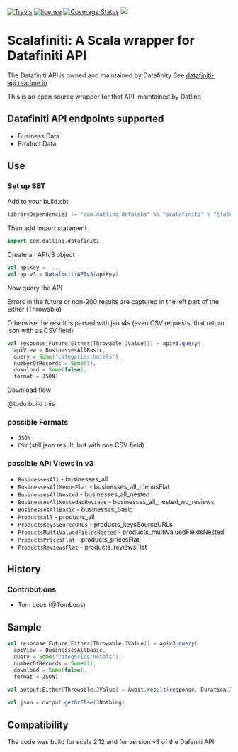 [![Travis](https://img.shields.io/travis/datlinq/scalafiniti.svg)](https://travis-ci.org/datlinq/scalafiniti) 
[![license](https://img.shields.io/github/license/mashape/apistatus.svg)](https://github.com/datlinq/scalafiniti/blob/master/LICENSE) 
[![Coverage Status](https://coveralls.io/repos/github/datlinq/scalafiniti/badge.svg?branch=master)](https://coveralls.io/github/datlinq/scalafiniti?branch=master) 
[<img src="https://img.shields.io/maven-central/v/com.datlinq/scalafiniti.svg?label=latest%20release"/>](http://search.maven.org/#search%7Cga%7C1%7Ca%3A%22scalafiniti%22) 

# Scalafiniti: A Scala wrapper for Datafiniti API
The Datafiniti API is owned and maintained by Datafinity
See [datafiniti-api.readme.io](https://datafiniti-api.readme.io/)

This is an open source wrapper for that API, maintained by Datlinq

## Datafiniti API endpoints supported
- Business Data
- Product Data

## Use


### Set up SBT

Add to your build.sbt

```scala
libraryDependencies += "com.datlinq.datalabs" %% "scalafiniti" % "{latestVersion}"
```

Then add import statement

```scala
import com.datlinq.datafiniti
```

Create an  APIv3 object

```scala
val apiKey =  ...
val apiv3 = DatafinitiAPIv3(apiKey)
```

Now query the API

Errors in the future or non-200 results are captured in the left part of the Either (Throwable)

Otherwise the result is parsed with json4s (even CSV requests, that return json with as CSV field) 

```scala
val response[Future[Either[Throwable,JValue]]] = apiv3.query(
  apiView = BusinessesAllBasic, 
  query = Some("categories:hotels"), 
  numberOfRecords = Some(1), 
  download = Some(false), 
  format = JSON)

```

Download flow

@todo build this

### possible Formats

* `JSON`
* `CSV` (still json result, but with one CSV field)

### possible API Views in v3

* `BusinessesAll` - businesses_all
* `BusinessesAllMenusFlat` - businesses_all_menusFlat
* `BusinessesAllNested` - businesses_all_nested
* `BusinessesAllNestedNoReviews` - businesses_all_nested_no_reviews
* `BusinessesAllBasic` - businesses_basic
* `ProductsAll` - products_all
* `ProductsKeysSourceURLs` - products_keysSourceURLs
* `ProductsMultiValuedFieldsNested` - products_multiValuedFieldsNested
* `ProductsPricesFlat` - products_pricesFlat
* `ProductsReviewsFlat` - products_reviewsFlat

## History

### Contributions
- Tom Lous (@TomLous) 

## Sample

```scala
val response:Future[Either[Throwable,JValue]] = apiv3.query(
  apiView = BusinessesAllBasic, 
  query = Some("categories:hotels"), 
  numberOfRecords = Some(1), 
  download = Some(false), 
  format = JSON)
  
val output:Either[Throwable,JValue] = Await.result(response, Duration.Inf)

val json = output.getOrElse(JNothing)
```

## Compatibility

The code was build for scala 2.12 and for version v3 of the Dafaniti API